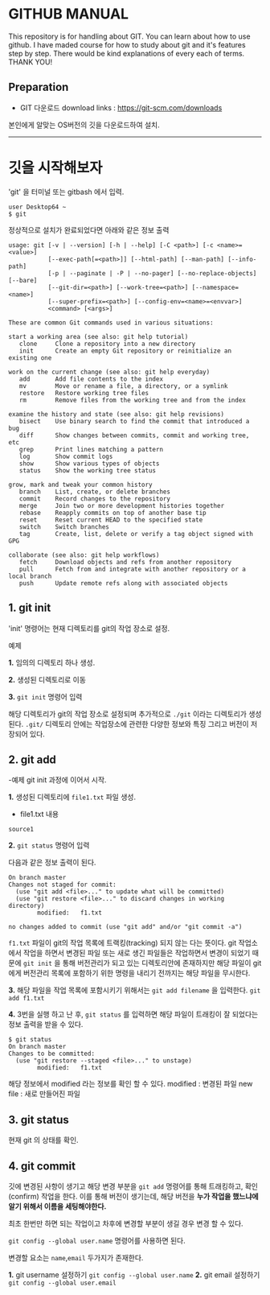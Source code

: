 # GITHUB MANUAL

This repository is for handling about GIT.
You can learn about how to use github. I have maded course for how to study about git and it's features step by step.
There would be kind explanations of every each of terms. THANK YOU!

## Preparation ##

- GIT 다운로드
download links : https://git-scm.com/downloads

본인에게 알맞는 OS버전의 깃을 다운로드하여 설치.

----------------------------------
# 깃을 시작해보자

'git' 을 터미널 또는 gitbash 에서 입력.

```
user Desktop64 ~ 
$ git
```
정상적으로 설치가 완료되었다면 아래와 같은 정보 출력
```
usage: git [-v | --version] [-h | --help] [-C <path>] [-c <name>=<value>]
           [--exec-path[=<path>]] [--html-path] [--man-path] [--info-path]
           [-p | --paginate | -P | --no-pager] [--no-replace-objects] [--bare]
           [--git-dir=<path>] [--work-tree=<path>] [--namespace=<name>]
           [--super-prefix=<path>] [--config-env=<name>=<envvar>]
           <command> [<args>]

These are common Git commands used in various situations:

start a working area (see also: git help tutorial)
   clone     Clone a repository into a new directory
   init      Create an empty Git repository or reinitialize an existing one

work on the current change (see also: git help everyday)
   add       Add file contents to the index
   mv        Move or rename a file, a directory, or a symlink
   restore   Restore working tree files
   rm        Remove files from the working tree and from the index

examine the history and state (see also: git help revisions)
   bisect    Use binary search to find the commit that introduced a bug
   diff      Show changes between commits, commit and working tree, etc
   grep      Print lines matching a pattern
   log       Show commit logs
   show      Show various types of objects
   status    Show the working tree status

grow, mark and tweak your common history
   branch    List, create, or delete branches
   commit    Record changes to the repository
   merge     Join two or more development histories together
   rebase    Reapply commits on top of another base tip
   reset     Reset current HEAD to the specified state
   switch    Switch branches
   tag       Create, list, delete or verify a tag object signed with GPG

collaborate (see also: git help workflows)
   fetch     Download objects and refs from another repository
   pull      Fetch from and integrate with another repository or a local branch
   push      Update remote refs along with associated objects
```

## 1. git init

'init' 명령어는 현재 디렉토리를 git의 작업 장소로 설정.

예제

**1.** 임의의 디렉토리 하나 생성.

**2.** 생성된 디렉토리로 이동

**3.** ```git init``` 명령어 입력

해당 디렉토리가 git의 작업 장소로 설정되며 추가적으로 ```./git``` 이라는 디렉토리가 생성된다.
```.git/``` 디렉토리 안에는 작업장소에 관련한 다양한 정보와 특징 그리고 버전이 저장되어 있다.

## 2. git add
-예제
git init 과정에 이어서 시작.

**1.** 생성된 디렉토리에 ```file1.txt``` 파일 생성.

- file1.txt 내용
```
source1
```

**2.** ``git status`` 명령어 입력

다음과 같은 정보 출력이 된다.
```
On branch master
Changes not staged for commit:
  (use "git add <file>..." to update what will be committed)
  (use "git restore <file>..." to discard changes in working directory)
        modified:   f1.txt

no changes added to commit (use "git add" and/or "git commit -a")
```
``f1.txt`` 파일이 git의 작업 목록에 트랙킹(tracking) 되지 않는 다는 뜻이다. git 작업소에서 작업을 하면서 변경된 파일 또는 새로 생긴 파일들은
작업하면서 변경이 되었기 때문에 ``git init`` 을 통해 버전관리가 되고 있는 디렉토리안에 존재하지만 해당 파일이 git에게 버전관리 목록에 포함하기
위한 명령을 내리기 전까지는 해당 파일을 무시한다.

**3.** 해당 파일을 작업 목록에 포함시키기 위해서는 ``git add filename`` 을 입력한다.
``git add f1.txt``

**4.** 3번을 실행 하고 난 후, ``git status`` 를 입력하면 해당 파일이 트래킹이 잘 되었다는 정보 출력을 받을 수 있다.
```
$ git status
On branch master
Changes to be committed:
  (use "git restore --staged <file>..." to unstage)
        modified:   f1.txt
```
해당 정보에서 modified 라는 정보를 확인 할 수 있다.
modified : 변경된 파일
new file : 새로 만들어진 파일

## 3. git status
현재 git 의 상태를 확인. 

## 4. git commit
깃에 변경된 사항이 생기고 해당 변경 부분을 ``git add`` 명령어를 통해 트래킹하고, 확인(confirm) 작업을 한다.
이를 통해 버전이 생기는데, 해당 버전을 **누가 작업을 했느냐에 알기 위해서 이름을 세팅해야한다.**

최초 한번만 하면 되는 작업이고 차후에 변경할 부분이 생길 경우 변경 할 수 있다.

``git config --global user.name`` 명령어를 사용하면 된다.

변경할 요소는 ``name``,``email`` 두가지가 존재한다.

**1.** git username 설정하기
``git config --global user.name``
**2.** git email 설정하기
``git config --global user.email``








   
   
